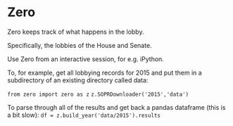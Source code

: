 # Zero
Zero keeps track of what happens in the lobby.

Specifically, the lobbies of the House and Senate.

Use Zero from an interactive session, for e.g. iPython.

To, for example, get all lobbying records for 2015 and put them in a subdirectory of an existing directory called data:

`from zero import zero as z`
`z.SOPRDownloader('2015','data')`

To parse through all of the results and get back a pandas dataframe (this is a bit slow):
`df = z.build_year('data/2015').results`


